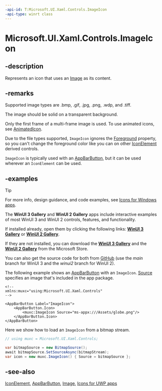 ```yaml
---
-api-id: T:Microsoft.UI.Xaml.Controls.ImageIcon
-api-type: winrt class
---
```


# Microsoft.UI.Xaml.Controls.ImageIcon

<!--
public class ImageIcon : Windows.UI.Xaml.Controls.IconElement
-->

## -description

Represents an icon that uses an [Image](image.md) as its content.

## -remarks

Supported image types are .bmp, .gif, .jpg, .png, .wdp, and .tiff.

The image should be solid on a transparent background.

Only the first frame of a multi-frame image is used. To use animated icons, see [AnimatedIcon](animatedicon.md).

Due to the file types supported, `ImageIcon` ignores the [Foreground](iconelement_foreground.md) property, so you can't change the foreground color like you can on other [IconElement](iconelement.md) derived controls.

`ImageIcon` is typically used with an [AppBarButton](appbarbutton.md), but it can be used wherever an `IconElement` can be used.

## -examples

> [!TIP]
> For more info, design guidance, and code examples, see [Icons for Windows apps](/windows/apps/design/style/icons).
>
> The **WinUI 3 Gallery** and **WinUI 2 Gallery** apps include interactive examples of most WinUI 3 and WinUI 2 controls, features, and functionality.
>
> If installed already, open them by clicking the following links: [**WinUI 3 Gallery**](winui3gallery:/item/IconElement) or [**WinUI 2 Gallery**](winui2gallery:/item/IconElement).
>
> If they are not installed, you can download the [**WinUI 3 Gallery**](https://www.microsoft.com/p/winui-3-controls-gallery/9p3jfpwwdzrc) and the [**WinUI 2 Gallery**](https://www.microsoft.com/p/xaml-controls-gallery/9msvh128x2zt) from the Microsoft Store.
>
> You can also get the source code for both from [GitHub](https://github.com/Microsoft/WinUI-Gallery) (use the *main* branch for WinUI 3 and the *winui2* branch for WinUI 2).

The following example shows an [AppBarButton](appbarbutton.md) with an `ImageIcon`. [Source](imageicon_source.md) specifies an image that's included in the app package.

```xaml
<!--
xmlns:muxc="using:Microsoft.UI.Xaml.Controls"
-->

<AppBarButton Label="ImageIcon">
    <AppBarButton.Icon>
        <muxc:ImageIcon Source="ms-appx:///Assets/globe.png"/>
    </AppBarButton.Icon>
</AppBarButton>
```

Here we show how to load an `ImageIcon` from a bitmap stream.

```csharp
// using muxc = Microsoft.UI.Xaml.Controls;

var bitmapSource = new BitmapSource();
await bitmapSource.SetSourceAsync(bitmapStream);
var icon = new muxc.ImageIcon() { Source = bitmapSource };
```

## -see-also

[IconElement](iconelement.md), [AppBarButton](appbarbutton.md), [Image](image.md), [Icons for UWP apps](/windows/uwp/style/icons)
